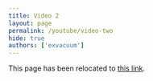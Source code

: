 ```yaml
---
title: Video 2
layout: page
permalink: /youtube/video-two
hide: true
authors: ['exvacuum']
---
```


<html>
<head>
    <script type="text/javascript">
        window.location.replace(".#video-two");
    </script>
</head>
<body>
<p>This page has been relocated to <a href=".#video-two">this link</a>.</p>
</body>
</html>